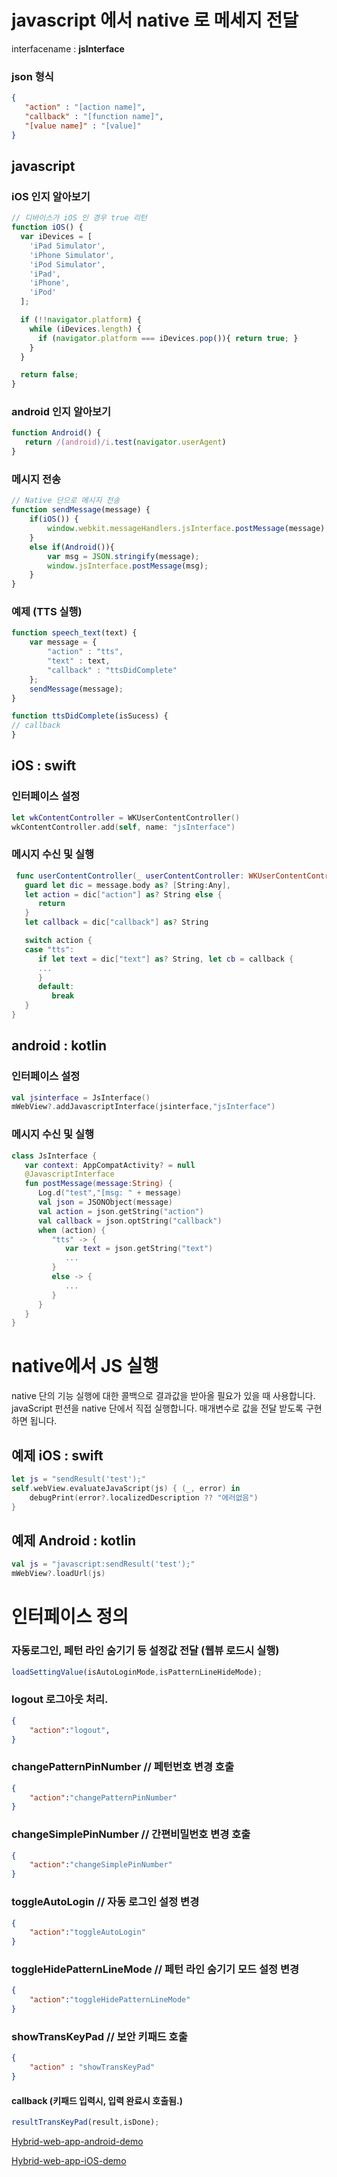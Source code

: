 # javascript 에서 native 로 메세지 전달


interfacename : **jsInterface**
### json 형식
```json
{ 
   "action" : "[action name]", 
   "callback" : "[function name]",
   "[value name]" : "[value]"
}
```
## javascript
### iOS 인지 알아보기
```js
// 디바이스가 iOS 인 경우 true 리턴
function iOS() {
  var iDevices = [
    'iPad Simulator',
    'iPhone Simulator',
    'iPod Simulator',
    'iPad',
    'iPhone',
    'iPod'
  ];

  if (!!navigator.platform) {
    while (iDevices.length) {
      if (navigator.platform === iDevices.pop()){ return true; }
    }
  }

  return false;
}
```
### android 인지 알아보기
```js
function Android() {
   return /(android)/i.test(navigator.userAgent)
}
```
### 메시지 전송

```js
// Native 단으로 메시지 전송
function sendMessage(message) {
    if(iOS()) {
        window.webkit.messageHandlers.jsInterface.postMessage(message);
    }
    else if(Android()){
        var msg = JSON.stringify(message);
        window.jsInterface.postMessage(msg);
    }
}

```
### 예제 (TTS 실행)
```js
function speech_text(text) {
    var message = {
        "action" : "tts",
        "text" : text,
        "callback" : "ttsDidComplete"
    };
    sendMessage(message);
}

function ttsDidComplete(isSucess) {
// callback 
}
```
## iOS : swift
### 인터페이스 설정
```swift
let wkContentController = WKUserContentController()
wkContentController.add(self, name: "jsInterface")        
``` 

### 메시지 수신 및 실행
```swift
 func userContentController(_ userContentController: WKUserContentController, didReceive message: WKScriptMessage) {
   guard let dic = message.body as? [String:Any],
   let action = dic["action"] as? String else {
      return
   }
   let callback = dic["callback"] as? String

   switch action {
   case "tts":
      if let text = dic["text"] as? String, let cb = callback {
      ...
      }
      default:
         break
   }
}
```
## android : kotlin
### 인터페이스 설정
```kotlin
val jsinterface = JsInterface()  
mWebView?.addJavascriptInterface(jsinterface,"jsInterface")
```
### 메시지 수신 및 실행
```kotlin
class JsInterface {
   var context: AppCompatActivity? = null
   @JavascriptInterface
   fun postMessage(message:String) {
      Log.d("test","[msg: " + message)
      val json = JSONObject(message)
      val action = json.getString("action")
      val callback = json.optString("callback")
      when (action) {
         "tts" -> {
            var text = json.getString("text")
            ...
         }
         else -> {
            ...
         }
      }
   }
}
```

# native에서 JS 실행
native 단의 기능 실행에 대한 콜백으로 결과값을 받아올 필요가 있을 때 사용합니다.
javaScript 펀션을 native 단에서 직접 실행합니다. 
매개변수로 값을 전달 받도록 구현하면 됩니다.
## 예제 iOS : swift
```swift
let js = "sendResult('test');"
self.webView.evaluateJavaScript(js) { (_, error) in
    debugPrint(error?.localizedDescription ?? "에러없음")
}
```
## 예제 Android : kotlin
```kotlin
val js = "javascript:sendResult('test');"
mWebView?.loadUrl(js)
```


# 인터페이스 정의
### 자동로그인, 페턴 라인 숨기기 등 설정값 전달 (웹뷰 로드시 실행)
```javascript
loadSettingValue(isAutoLoginMode,isPatternLineHideMode);
```

### logout 로그아웃 처리.
```json
{
	"action":"logout",
}
```

### changePatternPinNumber // 페턴번호 변경 호출
```json
{
	"action":"changePatternPinNumber"
}
```

### changeSimplePinNumber // 간편비밀번호 변경 호출
```json
{
	"action":"changeSimplePinNumber"
}
```

### toggleAutoLogin // 자동 로그인 설정 변경
```json
{
	"action":"toggleAutoLogin"
}
```

### toggleHidePatternLineMode // 페턴 라인 숨기기 모드 설정 변경
```json
{
	"action":"toggleHidePatternLineMode"
}
```

### showTransKeyPad // 보안 키패드 호출
```json
{
	"action" : "showTransKeyPad"
}
```
#### callback (키패드 입력시, 입력 완료시 호출됨.)
```javascript
resultTransKeyPad(result,isDone);
```

[Hybrid-web-app-android-demo](https://github.com/kongbaguni/Hybrid-web-app-android-demo)

[Hybrid-web-app-iOS-demo](https://github.com/kongbaguni/Hybrid-web-app-iOS-demo)
